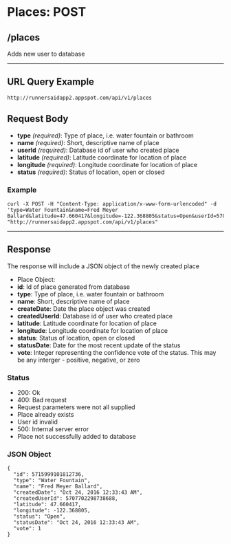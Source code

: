 # Places: POST

## /places

Adds new user to database

---

## URL Query Example

```
http://runnersaidapp2.appspot.com/api/v1/places
```

## Request Body

 - **type** *(required)*: Type of place, i.e. water fountain or bathroom
 - **name** *(required)*: Short, descriptive name of place
 - **userId** *(required)*: Database id of user who created place
 - **latitude** *(required)*: Latitude coordinate for location of place
 - **longitude** *(required)*: Longitude coordinate for location of place
 - **status** *(required)*: Status of location, open or closed


### Example

```
curl -X POST -H "Content-Type: application/x-www-form-urlencoded" -d 'type=Water Fountain&name=Fred Meyer Ballard&latitude=47.660417&longitude=-122.368805&status=Open&userId=5707702298738688' "http://runnersaidapp2.appspot.com/api/v1/places"
```

---

## Response

The response will include a JSON object of the newly created place

- Place Object:
 - **id**: Id of place generated from database
 - **type**: Type of place, i.e. water fountain or bathroom
 - **name**: Short, descriptive name of place
 - **createDate**: Date the place object was created
 - **createdUserId**: Database id of user who created place
 - **latitude**: Latitude coordinate for location of place
 - **longitude**: Longitude coordinate for location of place
 - **status**: Status of location, open or closed
 - **statusDate**: Date for the most recent update of the status
 - **vote**: Integer representing the confidence vote of the status. This may be any interger - positive, negative, or zero

### Status
- 200: Ok
- 400: Bad request
 - Request parameters were not all supplied
 - Place already exists
 - User id invalid
- 500: Internal server error
 - Place not successfully added to database


### JSON Object

```
{
  "id": 5715999101812736,
  "type": "Water Fountain",
  "name": "Fred Meyer Ballard",
  "createdDate": "Oct 24, 2016 12:33:43 AM",
  "createdUserId": 5707702298738688,
  "latitude": 47.660417,
  "longitude": -122.368805,
  "status": "Open",
  "statusDate": "Oct 24, 2016 12:33:43 AM",
  "vote": 1
}
```